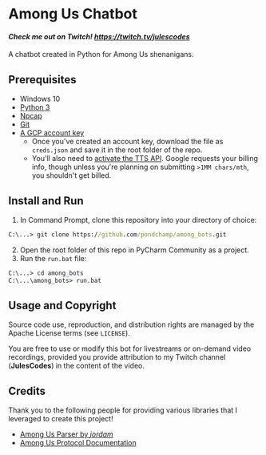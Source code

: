 # Among Us Chatbot

#### _Check me out on Twitch! https://twitch.tv/julescodes_

A chatbot created in Python for Among Us shenanigans.

## Prerequisites
* Windows 10
* [Python 3](https://www.python.org/downloads/)
* [Npcap](https://nmap.org/npcap/)
* [Git](https://git-scm.com/download/win)
* [A GCP account key](https://cloud.google.com/text-to-speech/docs/libraries)
    * Once you've created an account key, download the file as `creds.json` and save it in the root folder of the repo.
    * You'll also need to 
      [activate the TTS API](https://console.developers.google.com/apis/api/texttospeech.googleapis.com/overview). 
      Google requests your billing info, though unless you're planning on submitting `>1MM chars/mth`, you
      shouldn't get billed.
      

## Install and Run

1. In Command Prompt, clone this repository into your directory of choice:
```cmd
C:\...> git clone https://github.com/pondchamp/among_bots.git
```

2. Open the root folder of this repo in PyCharm Community as a project.
3. Run the `run.bat` file:
```cmd
C:\...> cd among_bots
C:\...\among_bots> run.bat
```

## Usage and Copyright

Source code use, reproduction, and distribution rights are managed by the Apache License terms (see `LICENSE`).

You are free to use or modify this bot for livestreams or on-demand video recordings, provided you provide attribution
to my Twitch channel (**JulesCodes**) in the content of the video.

## Credits

Thank you to the following people for providing various libraries that I leveraged to create this project!
* [Among Us Parser by _jordam_](https://github.com/jordam/amongUsParser/tree/main/amongUsParser)
* [Among Us Protocol Documentation](https://wiki.weewoo.net/)
